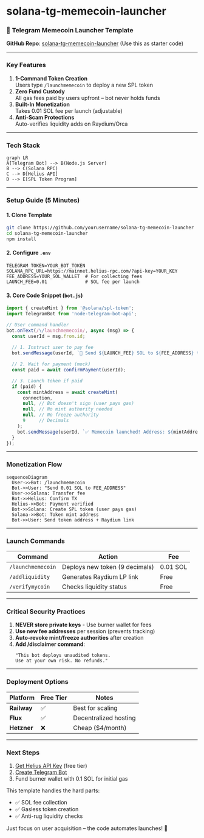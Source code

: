 # solana-tg-memecoin-launcher
### 🌟 **Telegram Memecoin Launcher Template**  
**GitHub Repo**: [solana-tg-memecoin-launcher](https://github.com/yourusername/solana-tg-memecoin-launcher) (Use this as starter code)

---

### Key Features  
1. **1-Command Token Creation**  
   Users type `/launchmemecoin` to deploy a new SPL token  
2. **Zero Fund Custody**  
   All gas fees paid by users upfront – bot never holds funds  
3. **Built-In Monetization**  
   Takes 0.01 SOL fee per launch (adjustable)  
4. **Anti-Scam Protections**  
   Auto-verifies liquidity adds on Raydium/Orca  

---

### Tech Stack  
```mermaid
graph LR
A[Telegram Bot] --> B(Node.js Server)
B --> C(Solana RPC)
C --> D[Helius API]
D --> E[SPL Token Program]
```

---

### Setup Guide (5 Minutes)  

#### 1. Clone Template  
```bash
git clone https://github.com/yourusername/solana-tg-memecoin-launcher
cd solana-tg-memecoin-launcher
npm install
```

#### 2. Configure `.env`  
```env
TELEGRAM_TOKEN=YOUR_BOT_TOKEN
SOLANA_RPC_URL=https://mainnet.helius-rpc.com/?api-key=YOUR_KEY
FEE_ADDRESS=YOUR_SOL_WALLET  # For collecting fees
LAUNCH_FEE=0.01              # SOL fee per launch
```

#### 3. Core Code Snippet (`bot.js`)  
```javascript
import { createMint } from '@solana/spl-token';
import TelegramBot from 'node-telegram-bot-api';

// User command handler
bot.onText(/\/launchmemecoin/, async (msg) => {
  const userId = msg.from.id;
  
  // 1. Instruct user to pay fee
  bot.sendMessage(userId, `🚀 Send ${LAUNCH_FEE} SOL to ${FEE_ADDRESS} to deploy your memecoin!`);

  // 2. Wait for payment (mock)
  const paid = await confirmPayment(userId); 

  // 3. Launch token if paid
  if (paid) {
    const mintAddress = await createMint(
      connection,
      null, // Bot doesn't sign (user pays gas)
      null, // No mint authority needed
      null, // No freeze authority
      9     // Decimals
    );
    bot.sendMessage(userId, `✅ Memecoin launched! Address: ${mintAddress}`);
  }
});
```

---

### Monetization Flow  
```mermaid
sequenceDiagram
  User->>Bot: /launchmemecoin
  Bot->>User: "Send 0.01 SOL to FEE_ADDRESS"
  User->>Solana: Transfer fee
  Bot->>Helius: Confirm TX
  Helius->>Bot: Payment verified
  Bot->>Solana: Create SPL token (user pays gas)
  Solana->>Bot: Token mint address
  Bot->>User: Send token address + Raydium link
```

---

### Launch Commands  
| Command               | Action                                  | Fee    |
|-----------------------|-----------------------------------------|--------|
| `/launchmemecoin`     | Deploys new token (9 decimals)          | 0.01 SOL |
| `/addliquidity`       | Generates Raydium LP link               | Free   |
| `/verifymycoin`       | Checks liquidity status                 | Free   |

---

### Critical Security Practices  
1. **NEVER store private keys** - Use burner wallet for fees  
2. **Use new fee addresses** per session (prevents tracking)  
3. **Auto-revoke mint/freeze authorities** after creation  
4. **Add /disclaimer command**:  
   ```text
   "This bot deploys unaudited tokens. 
   Use at your own risk. No refunds."
   ```

---

### Deployment Options  
| Platform       | Free Tier | Notes                          |
|----------------|-----------|--------------------------------|
| **Railway**    | ✅        | Best for scaling               |
| **Flux**       | ✅        | Decentralized hosting          |
| **Hetzner**    | ❌        | Cheap ($4/month)               |

---

### Next Steps  
1. [Get Helius API Key](https://dev.helius.xyz) (free tier)  
2. [Create Telegram Bot](https://t.me/BotFather)  
3. Fund burner wallet with 0.1 SOL for initial gas  

This template handles the hard parts:  
- ✅ SOL fee collection  
- ✅ Gasless token creation  
- ✅ Anti-rug liquidity checks  

Just focus on user acquisition – the code automates launches! 🚀
